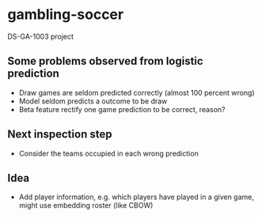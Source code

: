 # gambling-soccer
DS-GA-1003 project

## Some problems observed from logistic prediction
* Draw games are seldom predicted correctly (almost 100 percent wrong)
* Model seldom predicts a outcome to be draw
* Beta feature rectify one game prediction to be correct, reason?

## Next inspection step
* Consider the teams occupied in each wrong prediction

## Idea
* Add player information, e.g. which players have played in a given game, might use embedding roster (like CBOW)
